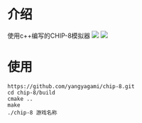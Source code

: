 # 介绍
使用c++编写的CHIP-8模拟器
![](screenshot/1.png)
![](screenshot/2.png)

# 使用
```
https://github.com/yangyagami/chip-8.git
cd chip-8/build
cmake ..
make
./chip-8 游戏名称
```
